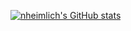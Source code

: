 [![nheimlich's GitHub stats](https://github-readme-stats.vercel.app/api?username=nheimlich)](https://github.com/nheimlich/github-readme-stats)
